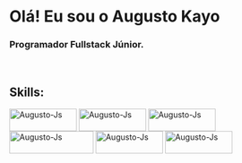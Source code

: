 # Olá! Eu sou o Augusto Kayo 

### Programador Fullstack Júnior.


<div style="display: inline_block"><br>
  
  ## Skills:
  
  <img align="center" alt="Augusto-Js" height="40" width="120" src="https://img.shields.io/badge/HTML5-E34F26?style=for-the-badge&logo=html5&logoColor=white">
  <img align="center" alt="Augusto-Js" height="40" width="120" src="https://img.shields.io/badge/CSS3-1572B6?style=for-the-badge&logo=css3&logoColor=white">
  <img align="center" alt="Augusto-Js" height="40" width="120" src="https://img.shields.io/badge/Sass-CC6699?style=for-the-badge&logo=sass&logoColor=white">
  <img align="center" alt="Augusto-Js" height="40" width="150" src="https://img.shields.io/badge/JavaScript-F7DF1E?style=for-the badge&logo=javascript&logoColor=black">
  <img align="center" alt="Augusto-Js" height="40" width="120" src="https://img.shields.io/badge/React-20232A?style=for-the-badge&logo=react&logoColor=61DAFB">
  <img align="center" alt="Augusto-Js" height="40" width="120" src="https://img.shields.io/badge/Node.js-43853D?style=for-the-badge&logo=node.js&logoColor=white">
